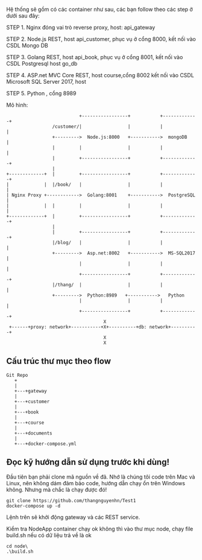 ﻿Hệ thống sẽ gồm có các container như sau, các bạn follow theo các step ở dưới sau đây:

STEP 1. Nginx đóng vai trò reverse proxy, host: api_gateway

STEP 2. Node.js REST, host api_customer, phục vụ ở cổng 8000, kết nối vào CSDL Mongo DB

STEP 3. Golang REST, host api_book, phục vụ ở cổng 8001, kết nối vào CSDL Postgresql host go_db

STEP 4. ASP.net MVC Core REST, host course,cổng 8002 kết nối vào CSDL Microsoft SQL Server 2017, host 

STEP 5. Python , cổng 8989 

Mô hình: 

```
                           +-----------------+           +-------------+
                 /customer/|                 |           |             |
                 +--------->  Node.js:8000   +----------->  mongoDB    |
                 |         |                 |           |             |
                 |         +-----------------+           +-------------+
                 |
+-------------+  |         +-----------------+           +-------------+
|             |  |/book/   |                 |           |             |
| Nginx Proxy +------------>  Golang:8001    +----------->  PostgreSQL |
|             |  |         |                 |           |             |
+-------------+  |         +-----------------+           +-------------+
                 |
                 |         +-----------------+           +-------------+
                 |/blog/   |                 |           |             |
                 +--------->  Asp.net:8002   +----------->  MS-SQL2017 |
                           |                 |           |             |
                           +-----------------+           +-------------+
                 |/thang/  |                 |           |             |
                 +--------->  Python:8989   +----------->   Python
                           |                 |           |             |
                           +-----------------+           +-------------+
                                    X
 +------+proxy: network+-----------+X+----------+db: network+----------+
                                    X
                                    X

```

## Cấu trúc thư mục theo flow
```
Git Repo
   +
   |
   +---+gateway
   |
   +---+customer
   |
   +---+book
   |
   +---+course
   |
   +---+documents
   |
   +---+docker-compose.yml
```

## Đọc kỹ hướng dẫn sử dụng trước khi dùng!

Đầu tiên bạn phải clone mã nguồn về đã. Nhớ là chúng tôi code trên Mac và Linux, nên không dám đảm bảo code, hướng dẫn chạy ổn trên Windows không. Nhưng mà chắc là chạy được đó!

```
git clone https://github.com/thangnguyenhn/Test1
docker-compose up -d
```
Lệnh trên sẽ khởi động gateway và các REST service.

Kiểm tra NodeApp container chạy ok không thì vào thư mục node, chạy file build.sh nếu có dữ
liệu trả về là ok
```
cd node\
.\build.sh
```